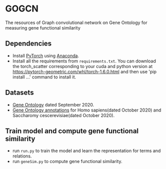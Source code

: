 # GOGCN

The resources of Graph convolutional network on Gene Ontology for measuring gene functional similarity


## Dependencies
- Install [PyTorch](https://pytorch.org/) using [Anaconda](https://www.anaconda.com/products/individual).
- Install all the requirements from `requirements.txt`. You can download the torch_scatter corresponding to your cuda and python version at https://pytorch-geometric.com/whl/torch-1.6.0.html and then use 'pip install ...' command to install it.


## Datasets
- [Gene Ontology](http://geneontology.org/docs/download-ontology/) dated September 2020.
- [Gene Ontology annotations](http://geneontology.org/docs/download-go-annotations/) for Homo sapiens(dated October 2020) and Saccharomy cescerevisiae(dated October 2020).

## Train model and compute gene functional similarity
- run `run.py` to train the model and learn the representation for terms and relations.
- run `geneSim.py` to compute gene functional similarity.
